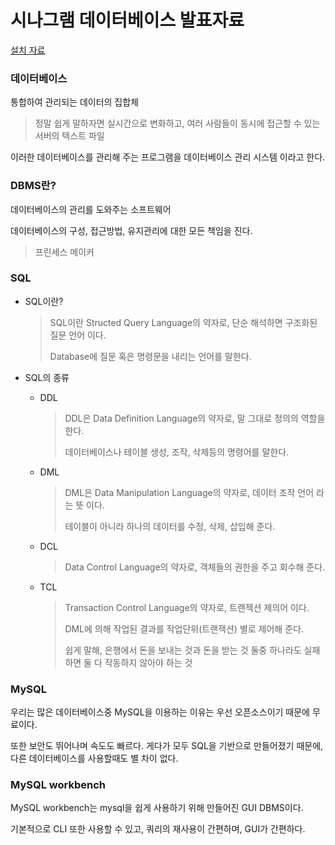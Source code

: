# 시나그램 데이터베이스 발표자료

<a href = "https://dog-developers.tistory.com/20">설치 자료</a>

### 데이터베이스

통합하여 관리되는 데이터의 집합체

> 정말 쉽게 말하자면 실시간으로 변화하고, 여러 사람들이 동시에 접근할 수 있는 서버의 텍스트 파일

이러한 데이터베이스를 관리해 주는 프로그램을 데이터베이스 관리 시스템 이라고 한다.

### DBMS란?

데이터베이스의 관리를 도와주는 소프트웨어

데이터베이스의 구성, 접근방법, 유지관리에 대한 모든 책임을 진다.

> 프린세스 메이커

### SQL

- SQL이란?

  > SQL이란 Structed Query Language의 약자로, 단순 해석하면 구조화된 질문 언어 이다.
  >
  > Database에 질문 혹은 명령문을 내리는 언어를 말한다.

- SQL의 종류

  - DDL

    > DDL은 Data Definition Language의 약자로, 말 그대로 정의의 역할을 한다.
    >
    > 데이터베이스나 테이블 생성, 조작, 삭제등의 명령어를 말한다.

  - DML

    > DML은 Data Manipulation Language의 약자로, 데이터 조작 언어 라는 뜻 이다.
    >
    > 테이블이 아니라 하나의 데이터를 수정, 삭제, 삽입해 준다.

  - DCL

    > Data Control Language의 약자로, 객체들의 권한을 주고 회수해 준다.

  - TCL

    > Transaction Control Language의 약자로, 트랜젝션 제의어 이다.
    >
    > DML에 의해 작업된 결과를 작업단위(트랜잭션) 별로 제어해 준다.
    >
    > 쉽게 말해, 은행에서 돈을 보내는 것과 돈을 받는 것 둘중 하나라도 실패하면 둘 다 작동하지 않아야 하는 것

### MySQL

우리는 많은 데이터베이스중 MySQL을 이용하는 이유는 우선 오픈소스이기 때문에 무료이다.

또한 보안도 뛰어나며 속도도 빠르다. 게다가 모두 SQL을 기반으로 만들어졌기 때문에, 다른 데이터베이스를 사용할때도 별 차이 없다.

### MySQL workbench

MySQL workbench는 mysql을 쉽게 사용하기 위해 만들어진 GUI DBMS이다.

기본적으로 CLI 또한 사용할 수 있고, 쿼리의 재사용이 간편하며, GUI가 간편하다.

